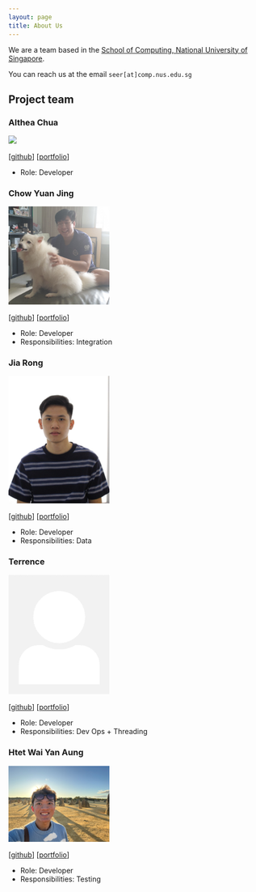 ```yaml
---
layout: page
title: About Us
---
```


We are a team based in the [School of Computing, National University of Singapore](http://www.comp.nus.edu.sg).

You can reach us at the email `seer[at]comp.nus.edu.sg`

## Project team

### Althea Chua

<img src="images/chuababyy.png" width="200px">

[[github](https://github.com/chuababyy)]
[[portfolio](team/chuababyy.md)]

* Role: Developer

### Chow Yuan Jing

<img src="images/seewhyjay.png" width="200px">

[[github](http://github.com/seewhyjay)]
[[portfolio](team/chowyuanjing.md)]

* Role: Developer
* Responsibilities: Integration

### Jia Rong

<img src="images/jrchoo.png" width="200px">

[[github](http://github.com/jrchoo)] [[portfolio](https://nus-cs2103-ay2324s1.github.io/tp-dashboard/?search=jrchoo&breakdown=true)]

* Role: Developer
* Responsibilities: Data

### Terrence

<img src="images/badatprogrammiing.png" width="200px">

[[github](https://github.com/Badatprogrammiing)]
[[portfolio](team/terrence.md)]

* Role: Developer
* Responsibilities: Dev Ops + Threading

### Htet Wai Yan Aung

<img src="images/jellywaiyan.png" width="200px">

[[github](http://github.com/jellywaiyan)]
[[portfolio](team/jellywaiyan.md)]

* Role: Developer
* Responsibilities: Testing
